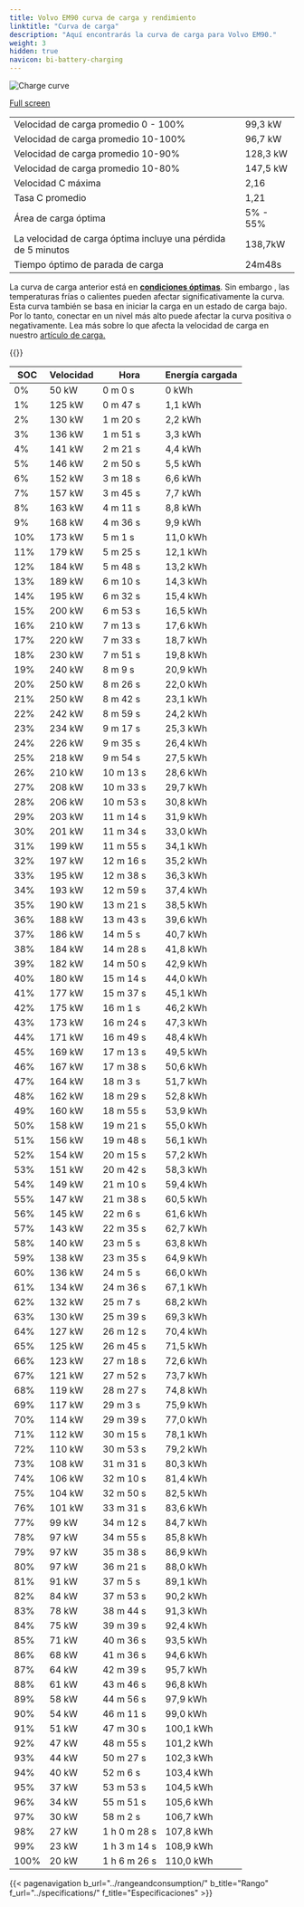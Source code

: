 ```yaml
---
title: Volvo EM90 curva de carga y rendimiento
linktitle: "Curva de carga"
description: "Aquí encontrarás la curva de carga para Volvo EM90."
weight: 3
hidden: true
navicon: bi-battery-charging
---
```

<!-- markdownlint-disable MD033 -->
<img src="/images/models/volvo/em90/em90/chargingcurve.svg" alt="Charge curve" class="img-fluid">

[Full screen](/images/models/volvo/em90/em90/chargingcurve.svg)


<table class="table table-striped border">
<tbody>
<tr>
<td>Velocidad de carga promedio 0 - 100%</td><td>99,3 kW</td>
</tr>
<tr>
<td>Velocidad de carga promedio 10-100%</td><td>96,7 kW</td>
</tr>
<tr>
<td>Velocidad de carga promedio 10-90%</td><td>128,3 kW</td>
</tr>
<tr>
<td>Velocidad de carga promedio 10-80%</td><td>147,5 kW</td>
</tr>
<tr>
<td>Velocidad C máxima</td><td>2,16</td>
</tr>
<tr>
<td>Tasa C promedio</td><td>1,21</td>
</tr>
<tr>
<td>Área de carga óptima</td><td>5% - 55%</td>
</tr>
<tr>
<td>La velocidad de carga óptima incluye una pérdida de 5 minutos</td><td>138,7kW</td>
</tr>
<tr>
<td>Tiempo óptimo de parada de carga</td><td>24m48s</td>
</tr>
</tbody>
</table>


La curva de carga anterior está en **[condiciones óptimas](../../../../../technology/battery/charging/#temperatura)**. Sin embargo , las temperaturas frías o calientes pueden afectar significativamente la curva. Esta curva también se basa en iniciar la carga en un estado de carga bajo. Por lo tanto, conectar en un nivel más alto puede afectar la curva positiva o negativamente. Lea más sobre lo que afecta la velocidad de carga en nuestro [artículo de carga.](../../../../../technology/battery/charging/)


{{<evkxdisplayaddarticle />}}
<table class="table table-striped border">
<thead>
<tr><th>SOC</th><th>Velocidad</th><th>Hora</th><th>Energía cargada</th></tr>
</thead>
<tbody>
<tr>
<td>0%</td><td>50 kW</td><td> 0 m 0 s </td><td>0 kWh </td>
</tr>
<tr>
<td>1%</td><td>125 kW</td><td> 0 m 47 s </td><td>1,1 kWh </td>
</tr>
<tr>
<td>2%</td><td>130 kW</td><td> 1 m 20 s </td><td>2,2 kWh </td>
</tr>
<tr>
<td>3%</td><td>136 kW</td><td> 1 m 51 s </td><td>3,3 kWh </td>
</tr>
<tr>
<td>4%</td><td>141 kW</td><td> 2 m 21 s </td><td>4,4 kWh </td>
</tr>
<tr>
<td>5%</td><td>146 kW</td><td> 2 m 50 s </td><td>5,5 kWh </td>
</tr>
<tr>
<td>6%</td><td>152 kW</td><td> 3 m 18 s </td><td>6,6 kWh </td>
</tr>
<tr>
<td>7%</td><td>157 kW</td><td> 3 m 45 s </td><td>7,7 kWh </td>
</tr>
<tr>
<td>8%</td><td>163 kW</td><td> 4 m 11 s </td><td>8,8 kWh </td>
</tr>
<tr>
<td>9%</td><td>168 kW</td><td> 4 m 36 s </td><td>9,9 kWh </td>
</tr>
<tr>
<td>10%</td><td>173 kW</td><td> 5 m 1 s </td><td>11,0 kWh </td>
</tr>
<tr>
<td>11%</td><td>179 kW</td><td> 5 m 25 s </td><td>12,1 kWh </td>
</tr>
<tr>
<td>12%</td><td>184 kW</td><td> 5 m 48 s </td><td>13,2 kWh </td>
</tr>
<tr>
<td>13%</td><td>189 kW</td><td> 6 m 10 s </td><td>14,3 kWh </td>
</tr>
<tr>
<td>14%</td><td>195 kW</td><td> 6 m 32 s </td><td>15,4 kWh </td>
</tr>
<tr>
<td>15%</td><td>200 kW</td><td> 6 m 53 s </td><td>16,5 kWh </td>
</tr>
<tr>
<td>16%</td><td>210 kW</td><td> 7 m 13 s </td><td>17,6 kWh </td>
</tr>
<tr>
<td>17%</td><td>220 kW</td><td> 7 m 33 s </td><td>18,7 kWh </td>
</tr>
<tr>
<td>18%</td><td>230 kW</td><td> 7 m 51 s </td><td>19,8 kWh </td>
</tr>
<tr>
<td>19%</td><td>240 kW</td><td> 8 m 9 s </td><td>20,9 kWh </td>
</tr>
<tr>
<td>20%</td><td>250 kW</td><td> 8 m 26 s </td><td>22,0 kWh </td>
</tr>
<tr>
<td>21%</td><td>250 kW</td><td> 8 m 42 s </td><td>23,1 kWh </td>
</tr>
<tr>
<td>22%</td><td>242 kW</td><td> 8 m 59 s </td><td>24,2 kWh </td>
</tr>
<tr>
<td>23%</td><td>234 kW</td><td> 9 m 17 s </td><td>25,3 kWh </td>
</tr>
<tr>
<td>24%</td><td>226 kW</td><td> 9 m 35 s </td><td>26,4 kWh </td>
</tr>
<tr>
<td>25%</td><td>218 kW</td><td> 9 m 54 s </td><td>27,5 kWh </td>
</tr>
<tr>
<td>26%</td><td>210 kW</td><td> 10 m 13 s </td><td>28,6 kWh </td>
</tr>
<tr>
<td>27%</td><td>208 kW</td><td> 10 m 33 s </td><td>29,7 kWh </td>
</tr>
<tr>
<td>28%</td><td>206 kW</td><td> 10 m 53 s </td><td>30,8 kWh </td>
</tr>
<tr>
<td>29%</td><td>203 kW</td><td> 11 m 14 s </td><td>31,9 kWh </td>
</tr>
<tr>
<td>30%</td><td>201 kW</td><td> 11 m 34 s </td><td>33,0 kWh </td>
</tr>
<tr>
<td>31%</td><td>199 kW</td><td> 11 m 55 s </td><td>34,1 kWh </td>
</tr>
<tr>
<td>32%</td><td>197 kW</td><td> 12 m 16 s </td><td>35,2 kWh </td>
</tr>
<tr>
<td>33%</td><td>195 kW</td><td> 12 m 38 s </td><td>36,3 kWh </td>
</tr>
<tr>
<td>34%</td><td>193 kW</td><td> 12 m 59 s </td><td>37,4 kWh </td>
</tr>
<tr>
<td>35%</td><td>190 kW</td><td> 13 m 21 s </td><td>38,5 kWh </td>
</tr>
<tr>
<td>36%</td><td>188 kW</td><td> 13 m 43 s </td><td>39,6 kWh </td>
</tr>
<tr>
<td>37%</td><td>186 kW</td><td> 14 m 5 s </td><td>40,7 kWh </td>
</tr>
<tr>
<td>38%</td><td>184 kW</td><td> 14 m 28 s </td><td>41,8 kWh </td>
</tr>
<tr>
<td>39%</td><td>182 kW</td><td> 14 m 50 s </td><td>42,9 kWh </td>
</tr>
<tr>
<td>40%</td><td>180 kW</td><td> 15 m 14 s </td><td>44,0 kWh </td>
</tr>
<tr>
<td>41%</td><td>177 kW</td><td> 15 m 37 s </td><td>45,1 kWh </td>
</tr>
<tr>
<td>42%</td><td>175 kW</td><td> 16 m 1 s </td><td>46,2 kWh </td>
</tr>
<tr>
<td>43%</td><td>173 kW</td><td> 16 m 24 s </td><td>47,3 kWh </td>
</tr>
<tr>
<td>44%</td><td>171 kW</td><td> 16 m 49 s </td><td>48,4 kWh </td>
</tr>
<tr>
<td>45%</td><td>169 kW</td><td> 17 m 13 s </td><td>49,5 kWh </td>
</tr>
<tr>
<td>46%</td><td>167 kW</td><td> 17 m 38 s </td><td>50,6 kWh </td>
</tr>
<tr>
<td>47%</td><td>164 kW</td><td> 18 m 3 s </td><td>51,7 kWh </td>
</tr>
<tr>
<td>48%</td><td>162 kW</td><td> 18 m 29 s </td><td>52,8 kWh </td>
</tr>
<tr>
<td>49%</td><td>160 kW</td><td> 18 m 55 s </td><td>53,9 kWh </td>
</tr>
<tr>
<td>50%</td><td>158 kW</td><td> 19 m 21 s </td><td>55,0 kWh </td>
</tr>
<tr>
<td>51%</td><td>156 kW</td><td> 19 m 48 s </td><td>56,1 kWh </td>
</tr>
<tr>
<td>52%</td><td>154 kW</td><td> 20 m 15 s </td><td>57,2 kWh </td>
</tr>
<tr>
<td>53%</td><td>151 kW</td><td> 20 m 42 s </td><td>58,3 kWh </td>
</tr>
<tr>
<td>54%</td><td>149 kW</td><td> 21 m 10 s </td><td>59,4 kWh </td>
</tr>
<tr>
<td>55%</td><td>147 kW</td><td> 21 m 38 s </td><td>60,5 kWh </td>
</tr>
<tr>
<td>56%</td><td>145 kW</td><td> 22 m 6 s </td><td>61,6 kWh </td>
</tr>
<tr>
<td>57%</td><td>143 kW</td><td> 22 m 35 s </td><td>62,7 kWh </td>
</tr>
<tr>
<td>58%</td><td>140 kW</td><td> 23 m 5 s </td><td>63,8 kWh </td>
</tr>
<tr>
<td>59%</td><td>138 kW</td><td> 23 m 35 s </td><td>64,9 kWh </td>
</tr>
<tr>
<td>60%</td><td>136 kW</td><td> 24 m 5 s </td><td>66,0 kWh </td>
</tr>
<tr>
<td>61%</td><td>134 kW</td><td> 24 m 36 s </td><td>67,1 kWh </td>
</tr>
<tr>
<td>62%</td><td>132 kW</td><td> 25 m 7 s </td><td>68,2 kWh </td>
</tr>
<tr>
<td>63%</td><td>130 kW</td><td> 25 m 39 s </td><td>69,3 kWh </td>
</tr>
<tr>
<td>64%</td><td>127 kW</td><td> 26 m 12 s </td><td>70,4 kWh </td>
</tr>
<tr>
<td>65%</td><td>125 kW</td><td> 26 m 45 s </td><td>71,5 kWh </td>
</tr>
<tr>
<td>66%</td><td>123 kW</td><td> 27 m 18 s </td><td>72,6 kWh </td>
</tr>
<tr>
<td>67%</td><td>121 kW</td><td> 27 m 52 s </td><td>73,7 kWh </td>
</tr>
<tr>
<td>68%</td><td>119 kW</td><td> 28 m 27 s </td><td>74,8 kWh </td>
</tr>
<tr>
<td>69%</td><td>117 kW</td><td> 29 m 3 s </td><td>75,9 kWh </td>
</tr>
<tr>
<td>70%</td><td>114 kW</td><td> 29 m 39 s </td><td>77,0 kWh </td>
</tr>
<tr>
<td>71%</td><td>112 kW</td><td> 30 m 15 s </td><td>78,1 kWh </td>
</tr>
<tr>
<td>72%</td><td>110 kW</td><td> 30 m 53 s </td><td>79,2 kWh </td>
</tr>
<tr>
<td>73%</td><td>108 kW</td><td> 31 m 31 s </td><td>80,3 kWh </td>
</tr>
<tr>
<td>74%</td><td>106 kW</td><td> 32 m 10 s </td><td>81,4 kWh </td>
</tr>
<tr>
<td>75%</td><td>104 kW</td><td> 32 m 50 s </td><td>82,5 kWh </td>
</tr>
<tr>
<td>76%</td><td>101 kW</td><td> 33 m 31 s </td><td>83,6 kWh </td>
</tr>
<tr>
<td>77%</td><td>99 kW</td><td> 34 m 12 s </td><td>84,7 kWh </td>
</tr>
<tr>
<td>78%</td><td>97 kW</td><td> 34 m 55 s </td><td>85,8 kWh </td>
</tr>
<tr>
<td>79%</td><td>97 kW</td><td> 35 m 38 s </td><td>86,9 kWh </td>
</tr>
<tr>
<td>80%</td><td>97 kW</td><td> 36 m 21 s </td><td>88,0 kWh </td>
</tr>
<tr>
<td>81%</td><td>91 kW</td><td> 37 m 5 s </td><td>89,1 kWh </td>
</tr>
<tr>
<td>82%</td><td>84 kW</td><td> 37 m 53 s </td><td>90,2 kWh </td>
</tr>
<tr>
<td>83%</td><td>78 kW</td><td> 38 m 44 s </td><td>91,3 kWh </td>
</tr>
<tr>
<td>84%</td><td>75 kW</td><td> 39 m 39 s </td><td>92,4 kWh </td>
</tr>
<tr>
<td>85%</td><td>71 kW</td><td> 40 m 36 s </td><td>93,5 kWh </td>
</tr>
<tr>
<td>86%</td><td>68 kW</td><td> 41 m 36 s </td><td>94,6 kWh </td>
</tr>
<tr>
<td>87%</td><td>64 kW</td><td> 42 m 39 s </td><td>95,7 kWh </td>
</tr>
<tr>
<td>88%</td><td>61 kW</td><td> 43 m 46 s </td><td>96,8 kWh </td>
</tr>
<tr>
<td>89%</td><td>58 kW</td><td> 44 m 56 s </td><td>97,9 kWh </td>
</tr>
<tr>
<td>90%</td><td>54 kW</td><td> 46 m 11 s </td><td>99,0 kWh </td>
</tr>
<tr>
<td>91%</td><td>51 kW</td><td> 47 m 30 s </td><td>100,1 kWh </td>
</tr>
<tr>
<td>92%</td><td>47 kW</td><td> 48 m 55 s </td><td>101,2 kWh </td>
</tr>
<tr>
<td>93%</td><td>44 kW</td><td> 50 m 27 s </td><td>102,3 kWh </td>
</tr>
<tr>
<td>94%</td><td>40 kW</td><td> 52 m 6 s </td><td>103,4 kWh </td>
</tr>
<tr>
<td>95%</td><td>37 kW</td><td> 53 m 53 s </td><td>104,5 kWh </td>
</tr>
<tr>
<td>96%</td><td>34 kW</td><td> 55 m 51 s </td><td>105,6 kWh </td>
</tr>
<tr>
<td>97%</td><td>30 kW</td><td> 58 m 2 s </td><td>106,7 kWh </td>
</tr>
<tr>
<td>98%</td><td>27 kW</td><td>1 h 0 m 28 s </td><td>107,8 kWh </td>
</tr>
<tr>
<td>99%</td><td>23 kW</td><td>1 h 3 m 14 s </td><td>108,9 kWh </td>
</tr>
<tr>
<td>100%</td><td>20 kW</td><td>1 h 6 m 26 s </td><td>110,0 kWh </td>
</tr>
</tbody>
</table>


{{< pagenavigation b_url="../rangeandconsumption/" b_title="Rango" f_url="../specifications/" f_title="Especificaciones" >}}
